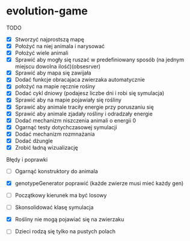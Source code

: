 # evolution-game
TODO
- [x] Stworzyć najprostszą mapę
- [x] Położyć na niej animala i narysować
- [x] Położyć wiele animali
- [x] Sprawić aby mogły się ruszać w predefiniowany sposób (na jednym miejscu dowolna ilość)(obsesrver) 
- [x] Sprawić aby mapa się zawijała
- [x] Dodać funkcje obracajaca zwierzaka automatycznie
- [x] położyć na mapie ręcznie rośiny
- [x] Dodać cykl dniowy (podajesz liczbe dni i robi się symulacja)
- [x] Sprawić aby na mapie pojawiały się rośliny
- [x] Sprawić aby animale traciły energie przy poruszaniu się
- [x] Sprawić aby animale zjadały rośliny i odradzały energie
- [x] Dodać mechanizm niszczenia animali o energii 0
- [x] Ogarnąć testy dotychczasowej symulacji
- [x] Dodać mechanizm rozmnażania
- [x] Dodać dżungle
- [x] Zrobić ładną wizualizację

Błędy i poprawki
- [ ] Ogarnąć konstruktory do animala
- [x] genotypeGenerator poprawić (każde zwierze musi mieć każdy gen)
- [ ] Początkowy kierunek ma być losowy
- [ ] Skonsolidować klasę symulacja
- [x] Rośliny nie mogą pojawiać się na zwierzaku
- [ ] Dzieci rodzą się tylko na pustych polach



